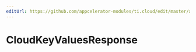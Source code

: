 ```yaml
---
editUrl: https://github.com/appcelerator-modules/ti.cloud/edit/master/apidoc/KeyValues/KeyValues.yml
---
```

# CloudKeyValuesResponse

<TypeHeader/>

<ApiDocs/>
